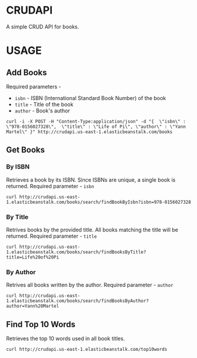 # CRUDAPI
A simple CRUD API for books.

# USAGE

## Add Books
Required parameters -
* `isbn` - ISBN (International Standard Book Number) of the book
* `title` - Title of the book
* `author` - Book's author

`curl -i -X POST -H "Content-Type:application/json" -d "{  \"isbn\" : \"978-0156027328\",  \"title\" : \"Life of Pi\", \"author\" : \"Yann Martel\" }" http://crudapi.us-east-1.elasticbeanstalk.com/books`

## Get Books
### By ISBN
Retrieves a book by its ISBN. Since ISBNs are unique, a single book is returned. Required parameter - `isbn`

`curl http://crudapi.us-east-1.elasticbeanstalk.com/books/search/findBookByIsbn?isbn=978-0156027328`

### By Title
Retrives books by the provided title. All books matching the title will be returned. Required parameter - `title`

`curl http://crudapi.us-east-1.elasticbeanstalk.com/books/search/findBooksByTitle?title=Life%20of%20Pi`

### By Author
Retrives all books written by the author. Required parameter - `author`

`curl http://crudapi.us-east-1.elasticbeanstalk.com/books/search/findBooksByAuthor?author=Yann%20Martel`

## Find Top 10 Words
Retrieves the top 10 words used in all book titles.

`curl http://crudapi.us-east-1.elasticbeanstalk.com/top10words`
